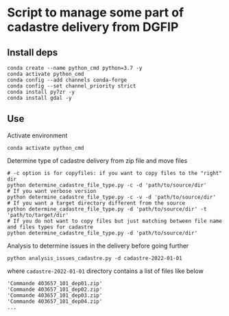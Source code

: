 # Script to manage some part of cadastre delivery from DGFIP

## Install deps

    conda create --name python_cmd python=3.7 -y
    conda activate python_cmd
    conda config --add channels conda-forge
    conda config --set channel_priority strict
    conda install py7zr -y
    conda install gdal -y



## Use

Activate environment
    
    conda activate python_cmd

Determine type of cadastre delivery from zip file and move files

    # -c option is for copyfiles: if you want to copy files to the "right" dir
    python determine_cadastre_file_type.py -c -d 'path/to/source/dir'
    # If you want verbose version
    python determine_cadastre_file_type.py -c -v -d 'path/to/source/dir'
    # If you want a target directory different from the source
    python determine_cadastre_file_type.py -d 'path/to/source/dir' -t 'path/to/target/dir'
    # If you do not want to copy files but just matching between file name and files types for cadastre
    python determine_cadastre_file_type.py -d 'path/to/source/dir'

Analysis to determine issues in the delivery before going further

    python analysis_issues_cadastre.py -d cadastre-2022-01-01

where `cadastre-2022-01-01` directory contains a list of files like below

```
'Commande 403657_101_dep01.zip'
'Commande 403657_101_dep02.zip'
'Commande 403657_101_dep03.zip'
'Commande 403657_101_dep04.zip'
...
```

